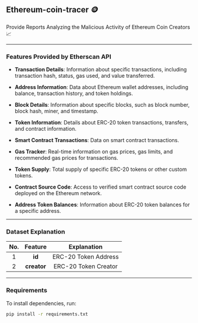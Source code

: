 ## Ethereum-coin-tracer 🪙
Provide Reports Analyzing the Malicious Activity of Ethereum Coin Creators 📈

---

### Features Provided by Etherscan API

- **Transaction Details**: Information about specific transactions, including transaction hash, status, gas used, and value transferred.
  
- **Address Information**: Data about Ethereum wallet addresses, including balance, transaction history, and token holdings.
  
- **Block Details**: Information about specific blocks, such as block number, block hash, miner, and timestamp.
  
- **Token Information**: Details about ERC-20 token transactions, transfers, and contract information.
  
- **Smart Contract Transactions**: Data on smart contract transactions.
  
- **Gas Tracker**: Real-time information on gas prices, gas limits, and recommended gas prices for transactions.
  
- **Token Supply**: Total supply of specific ERC-20 tokens or other custom tokens.
  
- **Contract Source Code**: Access to verified smart contract source code deployed on the Ethereum network.
  
- **Address Token Balances**: Information about ERC-20 token balances for a specific address.

---

### Dataset Explanation

| **No.** | **Feature**  | **Explanation**                              |
|:-------:|:------------:|:---------------------------------------------:|
| 1       | **id**       | ERC-20 Token Address                         |
| 2       | **creator**  | ERC-20 Token Creator                         |

---

### Requirements

To install dependencies, run:

```bash
pip install -r requirements.txt
